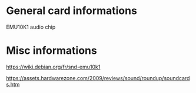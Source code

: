 # General card informations

EMU10K1 audio chip

# Misc informations

https://wiki.debian.org/fr/snd-emu10k1

https://assets.hardwarezone.com/2009/reviews/sound/roundup/soundcards.htm
